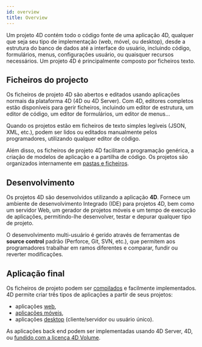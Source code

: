 ```yaml
---
id: overview
title: Overview
---
```


Um projeto 4D contém todo o código fonte de uma aplicação 4D, qualquer que seja seu tipo de implementação (web, móvel, ou desktop), desde a estrutura do banco de dados até a interface do usuário, incluindo código, formulários, menus, configurações usuário, ou quaisquer recursos necessários. Um projeto 4D é principalmente composto por ficheiros texto.


## Ficheiros do projecto

Os ficheiros de projeto 4D são abertos e editados usando aplicações normais da plataforma 4D (4D ou 4D Server). Com 4D, editores completos estão disponíveis para gerir ficheiros, incluindo um editor de estrutura, um editor de código, um editor de formulários, um editor de menus...

Quando os projetos estão em ficheiros de texto simples legíveis (JSON, XML, etc.), podem ser lidos ou editados manualmente pelos programadores, utilizando qualquer editor de código.

Além disso, os ficheiros de projeto 4D facilitam a programação genérica, a criação de modelos de aplicação e a partilha de código. Os projetos são organizados internamente em [pastas e ficheiros](Project/architecture.md).


## Desenvolvimento

Os projetos 4D são desenvolvidos utilizando a aplicação **4D**. Fornece um ambiente de desenvolvimento Integrado (IDE) para projetos 4D, bem como um servidor Web, um gerador de projetos móveis e um tempo de execução de aplicações, permitindo-lhe desenvolver, testar e depurar qualquer tipo de projeto.

O desenvolvimento multi-usuário é gerido através de ferramentas de **source control** padrão (Perforce, Git, SVN, etc.), que permitem aos programadores trabalhar em ramos diferentes e comparar, fundir ou reverter modificações.


## Aplicação final

Os ficheiros de projeto podem ser [compilados](compiler.md) e facilmente implementados. 4D permite criar três tipos de aplicações a partir de seus projetos:

- aplicações [web](WebServer/webServer.md),
- [aplicações móveis](https://developer.4d.com/go-mobile/),
- aplicações [desktop](Desktop/building.md) (cliente/servidor ou usuário único).

As aplicações back end podem ser implementadas usando 4D Server, 4D, ou [fundido com a licença 4D Volume](../Desktop/building.md).